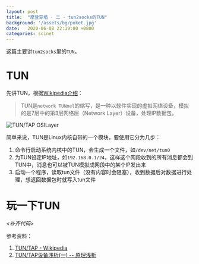 ```yaml
---
layout: post
title:  "摩登穿墙 · 二 · tun2socks的TUN"
background: '/assets/bg/puket.jpg'
date:   2020-06-08 22:19:00 +0800
categories: scinet
---
```


这篇主要讲`tun2socks`里的`TUN`。

# TUN

先讲TUN，根据[Wikipedia介绍](https://en.wikipedia.org/wiki/TUN/TAP)：

> TUN是`network TUNnel`的缩写，是一种以软件实现的虚拟网络设备，模拟的是7层中的第3层网络层（Network Layer）设备，处理IP数据包。

![TUN/TAP OSILayer](/images/2020/06/08/tun2socks/Tun-tap-osilayers-diagram.png)

简单来说，TUN是Linux内核自带的一个模块，要使用它分为几步：

1. 命令行启动系统内核中的TUN，会生成一个文件，如`/dev/net/tun0`
2. 为TUN设定IP地址，如`192.168.0.1/24`，这样这个网段收到的所有消息都会到TUN中，消息也可以被TUN模拟成网段中的某个IP发出来
3. 启动一个程序，读取tun文件（没有内容时会阻塞），收到数据后对数据进行处理，想返回数据包时就写入tun文件

# 玩一下TUN

*&lt;补齐代码&gt;*

参考资料：
1. [TUN/TAP - Wikipedia](https://en.wikipedia.org/wiki/TUN/TAP)
2. [TUN/TAP设备浅析(一) -- 原理浅析](https://www.jianshu.com/p/09f9375b7fa7)

